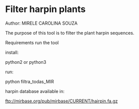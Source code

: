 # Filter harpin plants

Author: MIRELE CAROLINA SOUZA

The purpose of this tool is to filter the plant harpin sequences.

Requirements run the tool

install:

python2 or python3

run:

python filtra_todas_MIR

harpin database available in:

ftp://mirbase.org/pub/mirbase/CURRENT/hairpin.fa.gz
